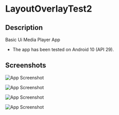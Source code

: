 
# LayoutOverlayTest2
## Description
Basic Ui Media Player App 
- The app has been tested on Android 10 (API 29).

## Screenshots

![App Screenshot](https://github.com/hung-vu2109/LayoutOverlayTest2/blob/ab82b0c487a3cc2d3884118c9af82b65def4e9d4/ScreenShots/Screenshot_2023-09-13-16-26-16-857_com.example.layoutoverlaytest2.jpg)

![App Screenshot](https://github.com/hung-vu2109/LayoutOverlayTest2/blob/UiOnMain/ScreenShots/Screenshot_2023-09-13-16-29-06-463_com.example.layoutoverlaytest2.jpg)

![App Screenshot](https://github.com/hung-vu2109/LayoutOverlayTest2/blob/UiOnMain/ScreenShots/Screenshot_2023-09-13-16-29-11-532_com.example.layoutoverlaytest2.jpg)

![App Screenshot](https://github.com/hung-vu2109/LayoutOverlayTest2/blob/UiOnMain/ScreenShots/Screenshot_2023-09-14-15-16-40-653_com.example.layoutoverlaytest2.jpg)